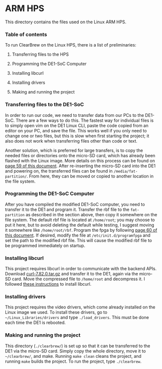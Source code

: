 # ARM HPS

This directory contains the files used on the Linux ARM HPS.


### Table of contents

To run ClearBrew on the Linux HPS, there is a list of preliminaries:


1. Transferring files to the HPS

2. Programming the DE1-SoC Computer

3. Installing libcurl

4. Installing drivers

5. Making and running the project

### Transferring files to the DE1-SoC

In order to run our code, we need to transfer data from our PCs to the DE1-SoC.
There are a few ways to do this. The fastest way for individual files is to simply
open vim on the DE1 Linux CLI, paste the code copied from an editor on your PC, and save
the file. This works well if you only need to change one or two files, but this is slow
when first starting the project; it also does not work when transferring files other than
code or text.

Another solution, which is preferred for large transfers, is to copy the needed files or directories
onto the micro-SD card, which has already been flashed with the Linux image. More details
on this process can be found on [page 59 of this document](https://ftp.intel.com/Public/Pub/fpgaup/pub/Teaching_Materials/current/Tutorials/Linux_On_DE_Series_Boards.pdf).
After re-inserting the micro-SD card into the DE1 and powering on, the transferred files can
be found in `/media/fat-partition/`. From here, they can be moved or copied to another location in the
file system.

### Programming the DE1-SoC Computer

After you have compiled the modified DE1-SoC computer, you need to transfer it to the DE1
and program it. Transfer the rbf file to the `fat-partition` as described in the section above,
then copy it somewhere on the file system. The default rbf file is located at `/home/root`;
you may choose to put it here, but to avoid deleting the default while testing, I suggest moving it
somewhere like `/home/root/rbf`. Program the fpga by following [page 60 of this document](https://ftp.intel.com/Public/Pub/fpgaup/pub/Teaching_Materials/current/Tutorials/Linux_On_DE_Series_Boards.pdf).
If desired, modify the file at `/etc/init.d/programfpga` and set the path to the modified rbf file.
This will cause the modified rbf file to be programmed immediately on startup.

### Installing libcurl

This project requires libcurl in order to communicate with the backend APIs.
Download [curl-7.82.0.tar.gz](https://curl.se/download.html) and transfer it to the DE1,
again via the micro-SD card. Move the compressed file to `/home/root` and decompress it.
I followed [these instructions](https://goacademy.io/how-to-install-curl-from-source-on-linux/)
to install libcurl. 

### Installing drivers

This project requires the video drivers, which come already installed on the Linux image we used.
To install these drivers, go to `~/Linux_Libraries/drivers` and type `./load_drivers`.
This must be done each time the DE1 is rebooted.

### Making and running the project

This directory (`./clearbrew/`) is set up so that it can be transferred to the DE1 via the micro-SD card.
Simply copy the whole directory, move it to `~/clearbrew/`, and make.
Running `make clean` cleans the project, and running `make` builds the project.
To run the project, type `./clearbrew`.
